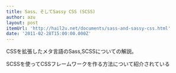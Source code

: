 ```yaml
---
title: Sass、そしてSassy CSS (SCSS)
author: azu
layout: post
itemUrl: 'http://hail2u.net/documents/sass-and-sassy-css.html'
date: '2011-02-28T15:00:00.000Z'
---
```

CSSを拡張したメタ言語のSass,SCSSについての解説。

SCSSを使ってCSSフレームワークを作る方法について紹介されている
